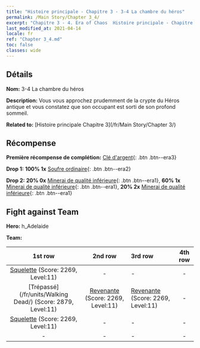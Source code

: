 ```yaml
---
title: "Histoire principale - Chapitre 3 - 3-4 La chambre du héros"
permalink: /Main Story/Chapter 3_4/
excerpt: "Chapitre 3 - 4. Era of Chaos  Histoire principale - Chapitre 3_4. 3-4 La chambre du héros"
last_modified_at: 2021-04-14
locale: fr
ref: "Chapter 3_4.md"
toc: false
classes: wide
---
```


## Détails

 **Nom:** 3-4 La chambre du héros

 **Description:** Vous vous approchez prudemment de la crypte du Héros antique et vous constatez que son occupant est sorti de son profond sommeil.

 **Related to:** [Histoire principale Chapitre 3](/fr/Main Story/Chapter 3/)

## Récompense

 **Première récompense de complétion:** [Clé d'argent](/fr/Items/con_693/){: .btn .btn--era3}

 **Drop 1:** **100% 1x** [Soufre ordinaire](/fr/Items/mat_9/){: .btn .btn--era2}

 **Drop 2:** **20% 0x** [Minerai de qualité inférieure](/fr/Items/mat_1/){: .btn .btn--era1}, **60% 1x** [Minerai de qualité inférieure](/fr/Items/mat_1/){: .btn .btn--era1}, **20% 2x** [Minerai de qualité inférieure](/fr/Items/mat_1/){: .btn .btn--era1}


## Fight against Team
 **Hero:** h_Adelaide

 **Team:**


  | 1st row | 2nd row | 3rd row | 4th row |
  |:----:|:----:|:----|:----:|
  | [Squelette](/fr/units/Skeleton/) (Score: 2269, Level:11)  | - | - | - |
  | [Trépassé](/fr/units/Walking Dead/) (Score: 2879, Level:11)  | [Revenante](/fr/units/Wight/) (Score: 2269, Level:11)  | [Revenante](/fr/units/Wight/) (Score: 2269, Level:11)  | - |
  | [Squelette](/fr/units/Skeleton/) (Score: 2269, Level:11)  | - | - | - |
  | - | - | - | - |


